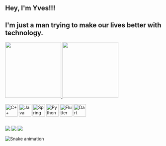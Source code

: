 ## Hey, I'm Yves!!!
## I'm just a man trying to make our lives better with technology.

 <div>
  <a href="https://github.com/yves-oliveira">
  <img height="180em" src="https://github-readme-stats.vercel.app/api?username=yves-oliveira&show_icons=true&theme=vue-dark&include_all_commits=true&count_private=true"/>
  <img height="180em" src="https://github-readme-stats.vercel.app/api/top-langs/?username=yves-oliveira&layout=compact&langs_count=5&theme=vue-dark&langs_count=8&hide=CMake,Shell"/>
</div>
 
<div style="display: inline_block"><br>
   <img align="center" alt="C++" height="40" width="40" src="https://img.icons8.com/color/144/000000/c-plus-plus-logo.png"/>
   <img align="center" alt="Java" height="40" width="40" src="https://img.icons8.com/color/144/000000/java-coffee-cup-logo--v1.png"/>
   <img align="center" alt="Spring" height="40" width="40" src="https://img.icons8.com/color/144/000000/spring-logo.png"/>
   <img align="center" alt="Python" height="40" width="40" src="https://img.icons8.com/color/144/000000/python--v2.png"/>
   <img align="center" alt="Flutter" height="40" width="40" src="https://img.icons8.com/fluency/144/000000/flutter.png"/>
   <img align="center" alt="Dart" height="40" width="40" src="https://img.icons8.com/color/480/000000/dart.png"/>
  
</div>
  
  ##
 
<div> 
  <a href="https://www.linkedin.com/in/yvesdeoliveira/" target="_blank"><img src="https://img.shields.io/badge/-LinkedIn-%230077B5?style=for-the-badge&logo=linkedin&logoColor=white" target="_blank"></a> 
  <a href = "mailto:contact@yvesoliveira.com"><img src="https://img.shields.io/badge/-Gmail-%23333?style=for-the-badge&logo=gmail&logoColor=white" target="_blank"></a>
  <a href="https://instagram.com/yves.oliveira" target="_blank"><img src="https://img.shields.io/badge/-Instagram-%23E4405F?style=for-the-badge&logo=instagram&logoColor=white" target="_blank"></a>
 
  ![Snake animation](https://github.com/yves-oliveira/yves-oliveira/blob/output/github-contribution-grid-snake.svg)
 
</div>

